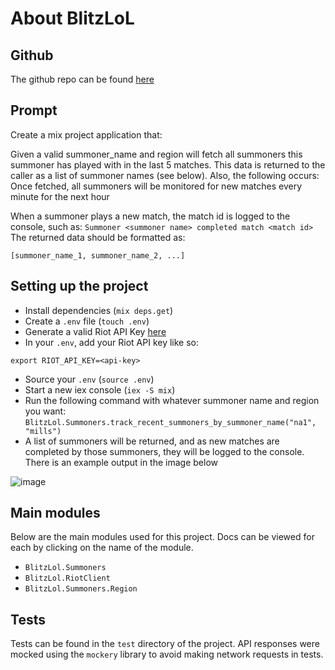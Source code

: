 # About BlitzLoL

## Github
The github repo can be found [here](https://github.com/cjpwrs/blitz_lol)

## Prompt
Create a mix project application that:

Given a valid summoner_name and region will fetch all summoners this summoner has
played with in the last 5 matches. This data is returned to the caller as a list of
summoner names (see below). Also, the following occurs:
Once fetched, all summoners will be monitored for new matches every minute
for the next hour

When a summoner plays a new match, the match id is logged to the console,
such as:
`Summoner <summoner name> completed match <match id>`
The returned data should be formatted as:

`[summoner_name_1, summoner_name_2, ...]`

## Setting up the project
  * Install dependencies (`mix deps.get`)
  * Create a `.env` file (`touch .env`)
  * Generate a valid Riot API Key [here](https://developer.riotgames.com/)
  * In your `.env`, add your Riot API key like so:
  ```
  export RIOT_API_KEY=<api-key>
  ```
  * Source your `.env` (`source .env`)
  * Start a new iex console (`iex -S mix`)
  * Run the following command with whatever summoner name and region you want:
  `BlitzLol.Summoners.track_recent_summoners_by_summoner_name("na1", "mills")`
  * A list of summoners will be returned, and as new matches are completed by those summoners, they will be logged to the console. There is an example output in the image below

  ![image](https://user-images.githubusercontent.com/11325484/140663654-0d74b22e-1200-4664-9d2a-1b5b47cddee8.png)

## Main modules
Below are the main modules used for this project. Docs can be viewed for each by clicking on the name of the module.
- `BlitzLol.Summoners`
- `BlitzLol.RiotClient`
- `BlitzLol.Summoners.Region`

## Tests
Tests can be found in the `test` directory of the project. API responses were mocked using the `mockery` library to avoid making network requests in tests.